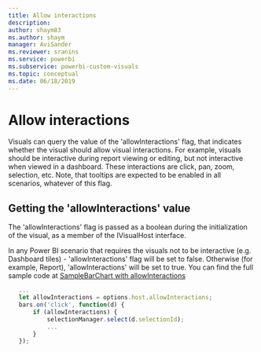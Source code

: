 ```yaml
---
title: Allow interactions
description:
author: shaym83
ms.author: shaym
manager: AviSander
ms.reviewer: sranins
ms.service: powerbi
ms.subservice: powerbi-custom-visuals
ms.topic: conceptual
ms.date: 06/18/2019
---
```


# Allow interactions

Visuals can query the value of the 'allowInteractions' flag, that indicates whether the visual should allow visual interactions.
For example, visuals should be interactive during report viewing or editing, but not interactive when viewed in a dashboard.
These interactions are click, pan, zoom, selection, etc.
Note, that tooltips are expected to be enabled in all scenarios, whatever of this flag.

## Getting the 'allowInteractions' value

The 'allowInteractions' flag is passed as a boolean during the initialization of the visual, as a member of the IVisualHost interface.

In any Power BI scenario that requires the visuals not to be interactive (e.g. Dashboard tiles) - 'allowInteractions' flag will be set to false.
Otherwise (for example, Report), 'allowInteractions' will be set to true.
You can find the full sample code at [SampleBarChart with allowInteractions](https://github.com/Microsoft/PowerBI-visuals-sampleBarChart/commit/59a47935d8f5272ce145fe804193599ddb7e2001)

```typescript
   ...
   let allowInteractions = options.host.allowInteractions;
   bars.on('click', function(d) {
       if (allowInteractions) {
           selectionManager.select(d.selectionId); 
           ...
       }
   });
```
